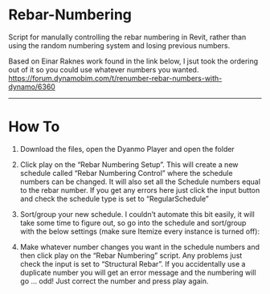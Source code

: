 # Rebar-Numbering
Script for manulally controlling the rebar numbering in Revit, rather than using the random numbering system and losing previous numbers.

Based on Einar Raknes work found in the link below, I jsut took the ordering out of it so you could use whatever numbers you wanted.
https://forum.dynamobim.com/t/renumber-rebar-numbers-with-dynamo/6360

---

# How To

1)	Download the files, open the Dyanmo Player and open the folder
2)	Click play on the “Rebar Numbering Setup”. This will create a new schedule called “Rebar Numbering Control” where the schedule numbers can be changed. It will also set all the Schedule numbers equal to the rebar number. If you get any errors here just click the input button and check the schedule type is set to “RegularSchedule”
3)	Sort/group your new schedule. I couldn’t automate this bit easily, it will take some time to figure out, so go into the schedule and sort/group with the below settings (make sure Itemize every instance is turned off):



4)	Make whatever number changes you want in the schedule numbers and then click play on the “Rebar Numbering” script. Any problems just check the input is set to “Structural Rebar”. If you accidentally use a duplicate number you will get an error message and the numbering will go … odd! Just correct the number and press play again.
